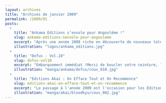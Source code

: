 ```yaml
---
layout: archives
title: "Archives de janvier 2009"
permalink: /2009/01
posts:
  -
    title: "Ankama Editions s’envole pour Angoulême !"
    slug: ankama-editions-senvole-pour-angouleme
    excerpt: "Après une année 2008 riche en découverte de nouveaux talents, 2009 sera un tournant pour l'éditeur roubaisien : lancement des ouvrages Wakfu, poursuite des politiques éditoriales atypiques des Labels 619 et Araignée et nouveaux projets. Les sorties seront plus que doublées et les nouveaux auteurs nombreux ! Pour fêter cette étape, Ankama Editions"
    illustration: "logos/ankama_editions.jpg"
  -
    title: "Dofus - Vol.10"
    slug: dofus-vol10
    excerpt: "Embarquement immédiat !Merci de boucler votre ceinture, le vol Ankama Editions en direction de DOFUS, Tome 10, Etre bien avec un vampyre s'apprête à décoller. Départ le 8 janvier 2009. Venez retirer votre billet dans votre point de vente préféré sans plus attendre !Au programme : La série DOFUS bascule dans l'horreur ! Goultard et ses compagnons"
    illustration: "manga/ankama/dofus/couv_010.jpg"
  -
    title: "Editions Akai : On Efface Tout et On Recommence"
    slug: editions-akai-on-efface-tout-et-on-recommence
    excerpt: "Le passage à l'année 2009 est l'occasion pour les Editions AKAI d'inaugurer leur newsletter.Cette communication nous permet d'apprendre la sortie du chapitre 2 de BloodKyu. C'est également par ce biais que l'éditeur annonce la suppression pure et simple du premier chapitre de Dotanuki (qui n'en comptait jusqu'alors que trois).On est alors en droit"
    illustration: "manga/akai/bloodkyu/couv_002.jpg"
---
```


